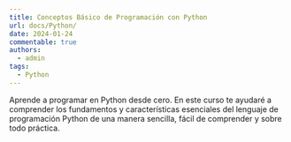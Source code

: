 ```yaml
---
title: Conceptos Básico de Programación con Python
url: docs/Python/
date: 2024-01-24
commentable: true
authors:
  - admin
tags:
  - Python
---
```


Aprende a programar en Python desde cero. En este curso te ayudaré a comprender los fundamentos y características esenciales del lenguaje de programación Python de una manera sencilla, fácil de comprender y sobre todo práctica.